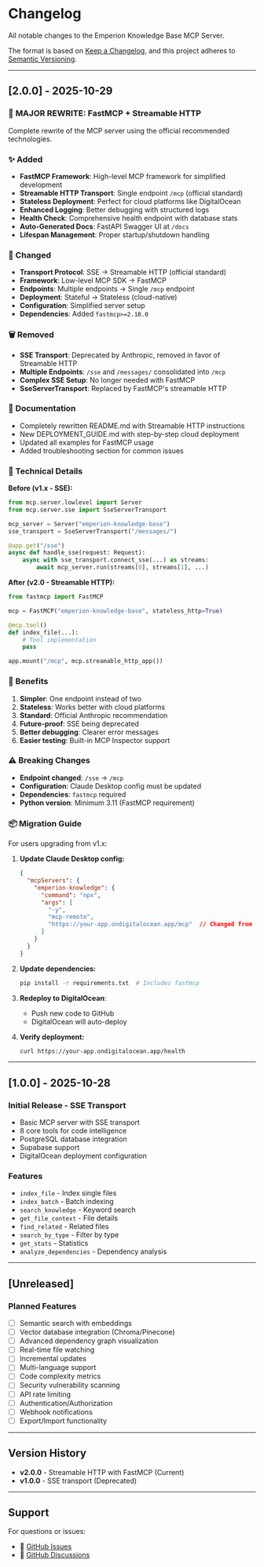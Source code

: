 # Changelog

All notable changes to the Emperion Knowledge Base MCP Server.

The format is based on [Keep a Changelog](https://keepachangelog.com/en/1.0.0/),
and this project adheres to [Semantic Versioning](https://semver.org/spec/v2.0.0.html).

---

## [2.0.0] - 2025-10-29

### 🚀 **MAJOR REWRITE: FastMCP + Streamable HTTP**

Complete rewrite of the MCP server using the official recommended technologies.

### ✨ Added

- **FastMCP Framework**: High-level MCP framework for simplified development
- **Streamable HTTP Transport**: Single endpoint `/mcp` (official standard)
- **Stateless Deployment**: Perfect for cloud platforms like DigitalOcean
- **Enhanced Logging**: Better debugging with structured logs
- **Health Check**: Comprehensive health endpoint with database stats
- **Auto-Generated Docs**: FastAPI Swagger UI at `/docs`
- **Lifespan Management**: Proper startup/shutdown handling

### 🔄 Changed

- **Transport Protocol**: SSE → Streamable HTTP (official standard)
- **Framework**: Low-level MCP SDK → FastMCP
- **Endpoints**: Multiple endpoints → Single `/mcp` endpoint
- **Deployment**: Stateful → Stateless (cloud-native)
- **Configuration**: Simplified server setup
- **Dependencies**: Added `fastmcp>=2.10.0`

### 🗑️ Removed

- **SSE Transport**: Deprecated by Anthropic, removed in favor of Streamable HTTP
- **Multiple Endpoints**: `/sse` and `/messages/` consolidated into `/mcp`
- **Complex SSE Setup**: No longer needed with FastMCP
- **SseServerTransport**: Replaced by FastMCP's streamable HTTP

### 📖 Documentation

- Completely rewritten README.md with Streamable HTTP instructions
- New DEPLOYMENT_GUIDE.md with step-by-step cloud deployment
- Updated all examples for FastMCP usage
- Added troubleshooting section for common issues

### 🔧 Technical Details

**Before (v1.x - SSE):**
```python
from mcp.server.lowlevel import Server
from mcp.server.sse import SseServerTransport

mcp_server = Server("emperion-knowledge-base")
sse_transport = SseServerTransport("/messages/")

@app.get("/sse")
async def handle_sse(request: Request):
    async with sse_transport.connect_sse(...) as streams:
        await mcp_server.run(streams[0], streams[1], ...)
```

**After (v2.0 - Streamable HTTP):**
```python
from fastmcp import FastMCP

mcp = FastMCP("emperion-knowledge-base", stateless_http=True)

@mcp.tool()
def index_file(...):
    # Tool implementation
    pass

app.mount("/mcp", mcp.streamable_http_app())
```

### 🎯 Benefits

1. **Simpler**: One endpoint instead of two
2. **Stateless**: Works better with cloud platforms
3. **Standard**: Official Anthropic recommendation
4. **Future-proof**: SSE being deprecated
5. **Better debugging**: Clearer error messages
6. **Easier testing**: Built-in MCP Inspector support

### ⚠️ Breaking Changes

- **Endpoint changed**: `/sse` → `/mcp`
- **Configuration**: Claude Desktop config must be updated
- **Dependencies**: `fastmcp` required
- **Python version**: Minimum 3.11 (FastMCP requirement)

### 📦 Migration Guide

For users upgrading from v1.x:

1. **Update Claude Desktop config:**
   ```json
   {
     "mcpServers": {
       "emperion-knowledge": {
         "command": "npx",
         "args": [
           "-y",
           "mcp-remote",
           "https://your-app.ondigitalocean.app/mcp"  // Changed from /sse
         ]
       }
     }
   }
   ```

2. **Update dependencies:**
   ```bash
   pip install -r requirements.txt  # Includes fastmcp
   ```

3. **Redeploy to DigitalOcean**:
   - Push new code to GitHub
   - DigitalOcean will auto-deploy

4. **Verify deployment:**
   ```bash
   curl https://your-app.ondigitalocean.app/health
   ```

---

## [1.0.0] - 2025-10-28

### Initial Release - SSE Transport

- Basic MCP server with SSE transport
- 8 core tools for code intelligence
- PostgreSQL database integration
- Supabase support
- DigitalOcean deployment configuration

### Features

- `index_file` - Index single files
- `index_batch` - Batch indexing
- `search_knowledge` - Keyword search
- `get_file_context` - File details
- `find_related` - Related files
- `search_by_type` - Filter by type
- `get_stats` - Statistics
- `analyze_dependencies` - Dependency analysis

---

## [Unreleased]

### Planned Features

- [ ] Semantic search with embeddings
- [ ] Vector database integration (Chroma/Pinecone)
- [ ] Advanced dependency graph visualization
- [ ] Real-time file watching
- [ ] Incremental updates
- [ ] Multi-language support
- [ ] Code complexity metrics
- [ ] Security vulnerability scanning
- [ ] API rate limiting
- [ ] Authentication/Authorization
- [ ] Webhook notifications
- [ ] Export/Import functionality

---

## Version History

- **v2.0.0** - Streamable HTTP with FastMCP (Current)
- **v1.0.0** - SSE transport (Deprecated)

---

## Support

For questions or issues:
- 🐛 [GitHub Issues](https://github.com/YOUR_USERNAME/emperion-knowledge-base/issues)
- 💬 [GitHub Discussions](https://github.com/YOUR_USERNAME/emperion-knowledge-base/discussions)
